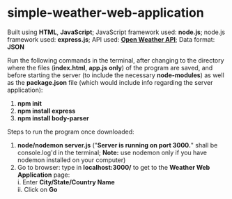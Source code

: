 # simple-weather-web-application

Built using **HTML**, **JavaScript**; JavaScript framework used: **node.js**; node.js framework used: **express.js**; API used: **<a href="https://openweathermap.org/api" target="_blank">Open Weather API</a>**; Data format: **JSON**

Run the following commands in the terminal, after changing to the directory where the files (**index.html**, **app.js** **only**) of the program are saved, and before starting the server (to include the necessary **node-modules**) as well as the **package.json** file (which would include info regarding the server application):

1. **npm init**
2. **npm install express**
3. **npm install body-parser**

Steps to run the program once downloaded:

1. **node/nodemon server.js** ("**Server is running on port 3000.**" shall be console.log'd in the terminal; **Note:** use nodemon only if you have nodemon installed on your computer)
2. Go to browser: type in **localhost:3000/** to get to the **Weather Web Application** page:<br>
   i. Enter **City/State/Country Name**<br>
  ii. Click on **Go**
